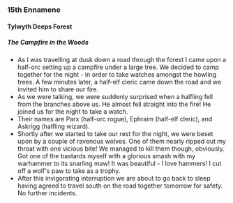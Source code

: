 ### 15th Ennamene
#### Tylwyth Deeps Forest
##### The Campfire in the Woods
* As I was travelling at dusk down a road through the forest I came upon a half-orc setting up a campfire under a large tree. We decided to camp together for the night - in order to take watches amongst the howling trees. A few minutes later, a half-elf cleric came down the road and we invited him to share our fire.
* As we were talking, we were suddenly surprised when a halfling fell from the branches above us. He almost fell straight into the fire! He joined us for the night to take a watch.
* Their names are Parx (half-orc rogue), Ephraim (half-elf cleric), and Askrigg (halfling wizard).
* Shortly after we started to take our rest for the night, we were beset upon by a couple of ravenous wolves. One of them nearly ripped out my throat with one vicious bite! We managed to kill them though, obviously. Got one of the bastards myself with a glorious smash with my warhammer to its snarling maw! It was beautiful - I love hammers! I cut off a wolf's paw to take as a trophy.
* After this invigorating interruption we are about to go back to sleep having agreed to travel south on the road together tomorrow for safety. No further incidents.
